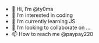 - 👋 Hi, I’m @ty0ma
- 👀 I’m interested in coding
- 🌱 I’m currently learning JS
- 💞️ I’m looking to collaborate on ...
- 📫 How to reach me @paypay220

<!---
ty0ma/ty0ma is a ✨ special ✨ repository because its `README.md` (this file) appears on your GitHub profile.
You can click the Preview link to take a look at your changes.
--->
